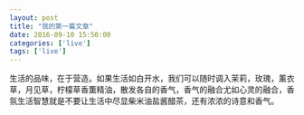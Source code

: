```yaml
---
layout: post
title: "我的第一篇文章"
date: 2016-09-10 15:50:00
categories: ['live']
tags: ['live']
---
```

生活的品味，在于营造。如果生活如白开水，我们可以随时调入茉莉，玫瑰，薰衣草，月见草，柠檬草香薫精油，散发各自的香气，香气的融合尤如心灵的融合，香氛生活智慧就是不要让生活中尽显柴米油盐酱醋茶，还有浓浓的诗意和香气。
